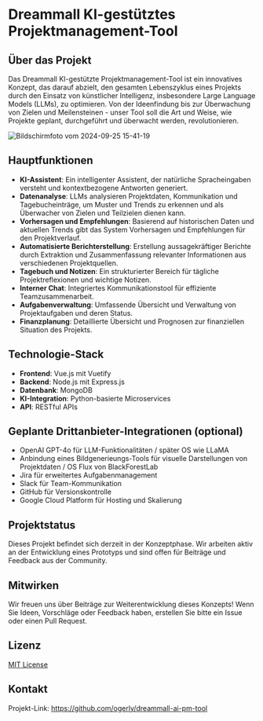 
# Dreammall KI-gestütztes Projektmanagement-Tool

## Über das Projekt

Das Dreammall KI-gestützte Projektmanagement-Tool ist ein innovatives Konzept, das darauf abzielt, den gesamten Lebenszyklus eines Projekts durch den Einsatz von künstlicher Intelligenz, insbesondere Large Language Models (LLMs), zu optimieren. Von der Ideenfindung bis zur Überwachung von Zielen und Meilensteinen - unser Tool soll die Art und Weise, wie Projekte geplant, durchgeführt und überwacht werden, revolutionieren.


![Bildschirmfoto vom 2024-09-25 15-41-19](https://github.com/user-attachments/assets/97aa5432-64b5-47a5-94bf-0e77a01548b4)


## Hauptfunktionen

- **KI-Assistent**: Ein intelligenter Assistent, der natürliche Spracheingaben versteht und kontextbezogene Antworten generiert.
- **Datenanalyse**: LLMs analysieren Projektdaten, Kommunikation und Tagebucheinträge, um Muster und Trends zu erkennen und als Überwacher von Zielen und Teilzielen dienen kann.
- **Vorhersagen und Empfehlungen**: Basierend auf historischen Daten und aktuellen Trends gibt das System Vorhersagen und Empfehlungen für den Projektverlauf.
- **Automatisierte Berichterstellung**: Erstellung aussagekräftiger Berichte durch Extraktion und Zusammenfassung relevanter Informationen aus verschiedenen Projektquellen.
- **Tagebuch und Notizen**: Ein strukturierter Bereich für tägliche Projektreflexionen und wichtige Notizen.
- **Interner Chat**: Integriertes Kommunikationstool für effiziente Teamzusammenarbeit.
- **Aufgabenverwaltung**: Umfassende Übersicht und Verwaltung von Projektaufgaben und deren Status.
- **Finanzplanung**: Detaillierte Übersicht und Prognosen zur finanziellen Situation des Projekts.

## Technologie-Stack

- **Frontend**: Vue.js mit Vuetify
- **Backend**: Node.js mit Express.js
- **Datenbank**: MongoDB
- **KI-Integration**: Python-basierte Microservices
- **API**: RESTful APIs

## Geplante Drittanbieter-Integrationen (optional)

- OpenAI GPT-4o für LLM-Funktionalitäten / später OS wie LLaMA
- Anbindung eines Bildgenerieungs-Tools für visuelle Darstellungen von Projektdaten / OS Flux von BlackForestLab 
- Jira für erweitertes Aufgabenmanagement
- Slack für Team-Kommunikation
- GitHub für Versionskontrolle
- Google Cloud Platform für Hosting und Skalierung


## Projektstatus

Dieses Projekt befindet sich derzeit in der Konzeptphase. Wir arbeiten aktiv an der Entwicklung eines Prototyps und sind offen für Beiträge und Feedback aus der Community.

## Mitwirken

Wir freuen uns über Beiträge zur Weiterentwicklung dieses Konzepts! Wenn Sie Ideen, Vorschläge oder Feedback haben, erstellen Sie bitte ein Issue oder einen Pull Request.

## Lizenz

[MIT License](LICENSE)

## Kontakt

Projekt-Link: https://github.com/ogerly/dreammall-ai-pm-tool
